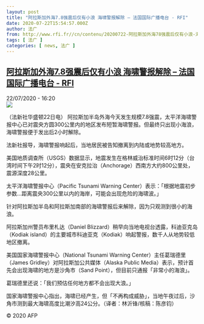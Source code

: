 ```yaml
---
layout: post
title: "阿拉斯加外海7.8强震后仅有小浪 海啸警报解除 – 法国国际广播电台 - RFI"
date: 2020-07-22T15:54:57.000Z
author: 法广
from: http://www.rfi.fr//cn/contenu/20200722-阿拉斯加外海78强震后仅有小浪-海啸警报解除
tags: [ 法广 ]
categories: [ news, 法广 ]
---
```

<!--1595433297000-->
[阿拉斯加外海7.8强震后仅有小浪 海啸警报解除 – 法国国际广播电台 - RFI](http://www.rfi.fr//cn/contenu/20200722-%E9%98%BF%E6%8B%89%E6%96%AF%E5%8A%A0%E5%A4%96%E6%B5%B778%E5%BC%BA%E9%9C%87%E5%90%8E%E4%BB%85%E6%9C%89%E5%B0%8F%E6%B5%AA-%E6%B5%B7%E5%95%B8%E8%AD%A6%E6%8A%A5%E8%A7%A3%E9%99%A4)
------

<div>
<div>22/07/2020 - 16:20</div><img src="https://s.rfi.fr/media/display/b3275b78-cc2a-11ea-adad-005056a98db9/w:310/p:16x9/int0014b.200722222004.jpg"><div class="t-content__body u-clearfix"><div class="m-interstitial"></div><p>（法新社华盛顿22日电）    阿拉斯加半岛外海今天发生规模7.8强震，太平洋海啸警报中心已对震央方圆300公里内的地区发布短暂海啸警报。但最终只出现小海浪，海啸警报便于发出后2小时解除。</p><p>    法新社报导，海啸警报响起后，当地居民被告知撤离到内陆或地势较高地方。</p><p>    美国地质调查所（USGS）数据显示，地震发生在格林威治标准时间6时12分（台湾时间下午2时12分），震央在安克拉治（Anchorage）西南方大约800公里处，震源深度28公里。</p><p>    太平洋海啸警报中心（Pacific Tsunami Warning Center）表示：「根据地震初步参数…距离震央300公里以内的海岸，可能会出现危险的海啸波。」</p><p>    针对阿拉斯加半岛和阿拉斯加南部的海啸警报后来解除，因为只观测到很小的海浪。</p><p>    阿拉斯加州警员布里札达（Daniel Blizzard）稍早向当地电视台透露，科迪亚克岛（Kodiak island）的主要城市科迪亚克（Kodiak）响起警报，数千人从地势较低地区撤离。</p><p>    美国国家海啸警报中心（National Tsunami Warning Center）主任葛瑞德里（James Gridley）对阿拉斯加公共媒体（Alaska Public Media）表示，预计首先会出现海啸的地方是沙角市（Sand Point），但目前只通报「非常小的海浪」。</p><p>    葛瑞德里还说：「我们预估任何地方都不会出现大浪。」</p><p>    国家海啸警报中心指出，海啸已经产生，但「不再构成威胁」，当地午夜过后，沙角市测到最大海啸高度比潮汐高24公分。（译者：林沂锋/核稿：陈彦钧）</p><p class="t-copyright">© 2020 AFP</p>        </div>
</div>

